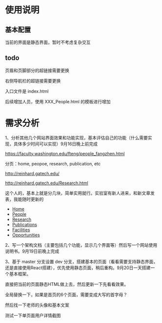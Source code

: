 # 使用说明

## 基本配置

当前的界面是静态界面，暂时不考虑复杂交互


## todo

页眉和页脚部分的超链接需要更换

右侧导航栏的超链接需要更换

入口文件是 index.html

后续增加人员，使用 XXX_People.html 的模板进行增加



# 需求分析

1、分析其他几个网站界面效果和功能实现，基本评估自己的功能（什么需要实现，具体多少时间可以实现）9月16日晚上前完成

https://faculty.washington.edu/fteng/people_fangzhen.html

分页：home, peopoe, research, publication, etc

http://reinhard.gatech.edu/

http://reinhard.gatech.edu/Research.html

这个人的，基本上就是分几块，简单实用就行。实验室有新人进来，和新文章发表，我能随时更新的

- [Home](https://faculty.washington.edu/fteng/index.html)
- [People](https://faculty.washington.edu/fteng/people.html)
- [Research](https://faculty.washington.edu/fteng/Research.html)
- [Publications](https://faculty.washington.edu/fteng/Publications.html)
- [Facilities](https://faculty.washington.edu/fteng/Facilities.html)
- [Opportunities](https://faculty.washington.edu/fteng/Opportunities.html)



2、写一个架构文档（主要包括几个功能，显示几个界面等）然后写一个网站使用说明书。9月19日前晚上完成

3、基于 master 分支设置 dev 分支，搭建基本的页面（看看需要支持静态界面，还是直接使用React搭建），优先使用静态页面，稍后重构。9月20日一天搭建一个基本框架。





直接把当前的页面静态HTML做上去，然后更新一下先看看效果。





全局替换一下，如果是首页的6个页面，需要变成大写的首字母？

然后找一下老师的头像和基本文案

测试一下单页面用户详情截图

